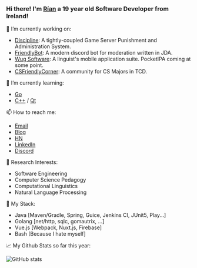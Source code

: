 ### Hi there! I'm [Rían](https://paradaux.io) a 19 year old Software Developer from Ireland!

🔭 I’m currently working on:

[//]: # (Currently shelved projects: WebAsmSim, Airtable4j)
  - [Discipline](https://github.com/oscailte-mc/discipline): A tightly-coupled Game Server Punishment and Administration System.
  - [FriendlyBot](https://github.com/ParadauxIO/FriendlyBot): A modern discord bot for moderation written in JDA.
  - [Wug Software](https://wug.software): A linguist's mobile application suite. PocketIPA coming at some point. 
  - [CSFriendlyCorner](https://csfriendlycorner.com): A community for CS Majors in TCD.

🌱 I’m currently learning: 

[//]: # (Previously learning: Vue.js, Flutter, Kubernetes, Rust)
  - [Go](https://golang.org)
  - [C++](https://en.wikipedia.org/wiki/C%2B%2B) / [Qt](https://qt.io/) 

📫 How to reach me: 
  - [Email](mailto:rian@errity.ie)
  - [Blog](https://paradaux.io)
  - [HN](https://news.ycombinator.com/user?id=paradaux)
  - [LinkedIn](https://www.linkedin.com/in/r%C3%ADan-errity-117788199/)
  - [Discord](https://discord.gg/z8pBCBy)

🔬 Research Interests:
  - Software Engineering
  - Computer Science Pedagogy 
  - Computational Linguistics
  - Natural Language Processing

🏢 My Stack:
  - Java [Maven/Gradle, Spring, Guice, Jenkins CI, JUnit5, Play...]
  - Golang [net/http, sqlc, gomautrix, ...]
  - Vue.js [Webpack, Nuxt.js, Firebase]
  - Bash [Because I hate myself]

📈 My Github Stats so far this year: 

  ![GitHub stats](https://github-readme-stats.vercel.app/api?username=ParadauxIO&show_icons=true&theme=prussian)
  
